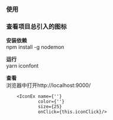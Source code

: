 
### 使用
  


### 查看项目总引入的图标

   __安装依赖__  
   npm install -g nodemon
   
   __运行__  
   yarn iconfont
   
   __查看__  
   浏览器中打开http://localhost:9000/
    
    
    
```
    <IconEx name={''} 
            color={''} 
            size={25} 
            onClick={this.iconClick}/>

``` 